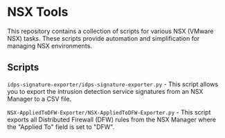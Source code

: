 # NSX Tools

This repository contains a collection of scripts for various NSX (VMware NSX) tasks. These scripts provide automation and simplification for managing NSX environments.

## Scripts
`idps-signature-exporter/idps-signature-exporter.py` - This script allows you to export the intrusion detection service signatures from an NSX Manager to a CSV file.

`NSX-AppliedToDFW-Exporter/NSX-AppliedToDFW-Exporter.py` - This script exports all Distributed Firewall (DFW) rules from the NSX Manager where the "Applied To" field is set to "DFW".